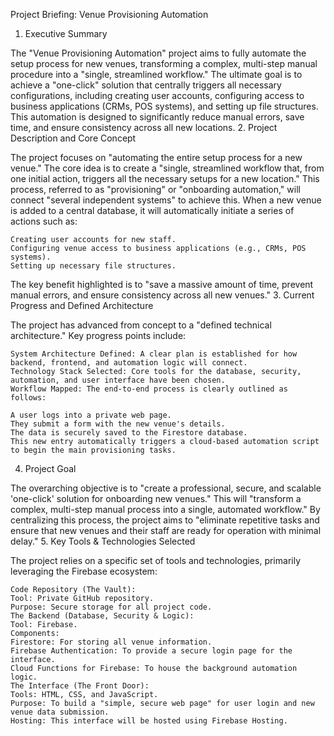 Project Briefing: Venue Provisioning Automation
1. Executive Summary

The "Venue Provisioning Automation" project aims to fully automate the setup process for new venues, transforming a complex, multi-step manual procedure into a "single, streamlined workflow." The ultimate goal is to achieve a "one-click" solution that centrally triggers all necessary configurations, including creating user accounts, configuring access to business applications (CRMs, POS systems), and setting up file structures. This automation is designed to significantly reduce manual errors, save time, and ensure consistency across all new locations.
2. Project Description and Core Concept

The project focuses on "automating the entire setup process for a new venue." The core idea is to create a "single, streamlined workflow that, from one initial action, triggers all the necessary setups for a new location." This process, referred to as "provisioning" or "onboarding automation," will connect "several independent systems" to achieve this. When a new venue is added to a central database, it will automatically initiate a series of actions such as:

    Creating user accounts for new staff.
    Configuring venue access to business applications (e.g., CRMs, POS systems).
    Setting up necessary file structures.

The key benefit highlighted is to "save a massive amount of time, prevent manual errors, and ensure consistency across all new venues."
3. Current Progress and Defined Architecture

The project has advanced from concept to a "defined technical architecture." Key progress points include:

    System Architecture Defined: A clear plan is established for how backend, frontend, and automation logic will connect.
    Technology Stack Selected: Core tools for the database, security, automation, and user interface have been chosen.
    Workflow Mapped: The end-to-end process is clearly outlined as follows:

    A user logs into a private web page.
    They submit a form with the new venue's details.
    The data is securely saved to the Firestore database.
    This new entry automatically triggers a cloud-based automation script to begin the main provisioning tasks.

4. Project Goal

The overarching objective is to "create a professional, secure, and scalable 'one-click' solution for onboarding new venues." This will "transform a complex, multi-step manual process into a single, automated workflow." By centralizing this process, the project aims to "eliminate repetitive tasks and ensure that new venues and their staff are ready for operation with minimal delay."
5. Key Tools & Technologies Selected

The project relies on a specific set of tools and technologies, primarily leveraging the Firebase ecosystem:

    Code Repository (The Vault):
    Tool: Private GitHub repository.
    Purpose: Secure storage for all project code.
    The Backend (Database, Security & Logic):
    Tool: Firebase.
    Components:
    Firestore: For storing all venue information.
    Firebase Authentication: To provide a secure login page for the interface.
    Cloud Functions for Firebase: To house the background automation logic.
    The Interface (The Front Door):
    Tools: HTML, CSS, and JavaScript.
    Purpose: To build a "simple, secure web page" for user login and new venue data submission.
    Hosting: This interface will be hosted using Firebase Hosting.